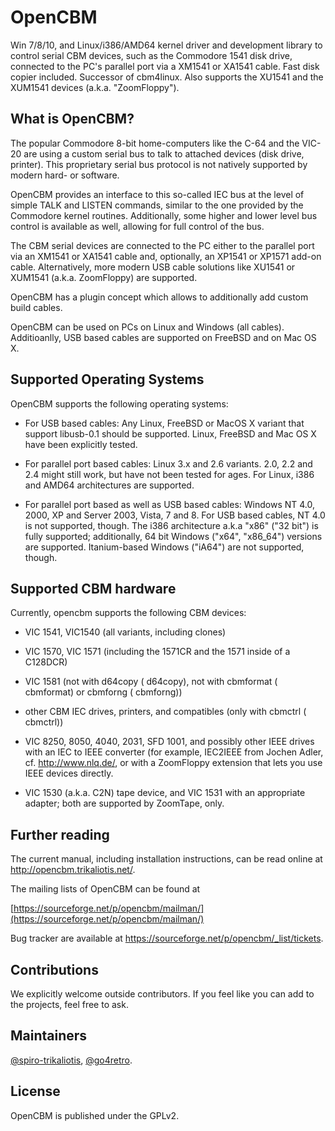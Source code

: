 # OpenCBM

Win 7/8/10, and Linux/i386/AMD64 kernel driver and development library to
control serial CBM devices, such as the Commodore 1541 disk drive, connected to
the PC's parallel port via a XM1541 or XA1541 cable. Fast disk copier included.
Successor of cbm4linux. Also supports the XU1541 and the XUM1541 devices
(a.k.a. "ZoomFloppy").

## What is OpenCBM?

The popular Commodore 8-bit home-computers like the C-64 and the VIC-20 are
using a custom serial bus to talk to attached devices (disk drive, printer).
This proprietary serial bus protocol is not natively supported by modern hard-
or software.

OpenCBM provides an interface to this so-called IEC bus at the level of simple
TALK and LISTEN commands, similar to the one provided by the Commodore kernel
routines. Additionally, some higher and lower level bus control is available as
well, allowing for full control of the bus.

The CBM serial devices are connected to the PC either to the parallel port via
an XM1541 or XA1541 cable and, optionally, an XP1541 or XP1571 add-on cable.
Alternatively, more modern USB cable solutions like XU1541 or XUM1541 (a.k.a.
ZoomFloppy) are supported.

OpenCBM has a plugin concept which allows to additionally add custom build
cables.

OpenCBM can be used on PCs on Linux and Windows (all cables). Additioanlly, USB
based cables are supported on FreeBSD and on Mac OS X.

## Supported Operating Systems

OpenCBM supports the following operating systems:

* For USB based cables: Any Linux, FreeBSD or MacOS X variant that support
  libusb-0.1 should be supported. Linux, FreeBSD and Mac OS X have been
  explicitly tested.

* For parallel port based cables: Linux 3.x and 2.6 variants. 2.0, 2.2 and 2.4
  might still work, but have not been tested for ages. For Linux, i386 and
  AMD64 architectures are supported.

* For parallel port based as well as USB based cables: Windows NT 4.0, 2000, XP
  and Server 2003, Vista, 7 and 8. For USB based cables, NT 4.0 is not
  supported, though. The i386 architecture a.k.a "x86" ("32 bit") is fully
  supported; additionally, 64 bit Windows ("x64", "x86_64") versions are
  supported. Itanium-based Windows ("iA64") are not supported, though.

##  Supported CBM hardware

Currently, opencbm supports the following CBM devices:

* VIC 1541, VIC1540 (all variants, including clones)

* VIC 1570, VIC 1571 (including the 1571CR and the 1571 inside of a C128DCR)

* VIC 1581 (not with d64copy ( d64copy), not with cbmformat ( cbmformat) or
  cbmforng ( cbmforng))

* other CBM IEC drives, printers, and compatibles (only with cbmctrl ( cbmctrl))

* VIC 8250, 8050, 4040, 2031, SFD 1001, and possibly other IEEE drives with an
  IEC to IEEE converter (for example, IEC2IEEE from Jochen Adler, cf.
  http://www.nlq.de/, or with a ZoomFloppy extension that lets you use IEEE
  devices directly.

* VIC 1530 (a.k.a. C2N) tape device, and VIC 1531 with an appropriate adapter;
  both are supported by ZoomTape, only.

## Further reading

The current manual, including installation instructions, can be read online at
http://opencbm.trikaliotis.net/.

The mailing lists of OpenCBM can be found at

[https://sourceforge.net/p/opencbm/mailman/](https://sourceforge.net/p/opencbm/mailman/)

Bug tracker are available at https://sourceforge.net/p/opencbm/_list/tickets.

## Contributions

We explicitly welcome outside contributors. If you feel like you can add to the
projects, feel free to ask.


## Maintainers

[@spiro-trikaliotis](https://github.com/spiro-trikaliotis),
[@go4retro](https://github.com/go4retro).

## License

OpenCBM is published under the GPLv2.
